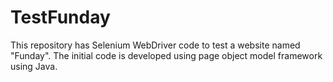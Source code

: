 # TestFunday
This repository has Selenium WebDriver code to test a website named "Funday".
The initial code is developed using page object model framework using Java.
